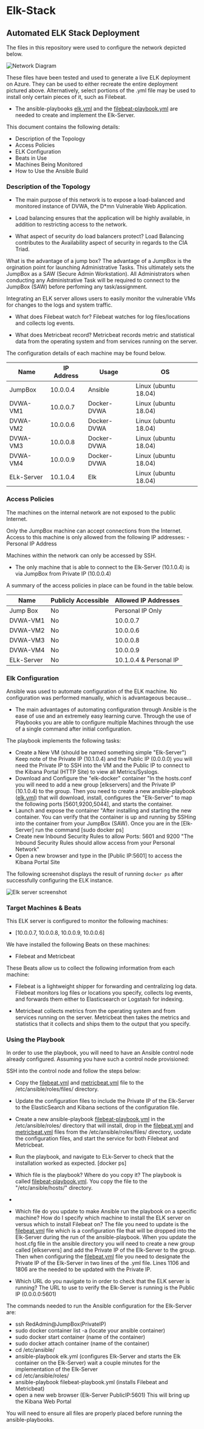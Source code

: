 # Elk-Stack
## Automated ELK Stack Deployment

The files in this repository were used to configure the network depicted below.

![Network Diagram](https://github.com/bu6r34p3r/Elk-Stack/blob/main/Images/Azure%20ELK%20diagram.png)

These files have been tested and used to generate a live ELK deployment on Azure. They can be used to either recreate the entire deployment pictured above. Alternatively, select portions of the .yml file may be used to install only certain pieces of it, such as Filebeat.

  - The ansible-playbooks [elk.yml](https://github.com/bu6r34p3r/Elk-Stack/blob/main/_13-Elk-Stack-Project_Activities_Stu_Day_1_Resources_install-elk.yml) and the [filebeat-playbook.yml](https://richmond.bootcampcontent.com/Richmond-Boot-Camp/ur-rich-cyber-pt-10-2020-u-c/blob/master/%2013-Elk-Stack-Project/Activities/Stu_Day_2/Resources/filebeat-playbook.yml) are needed to create and implement the Elk-Server.

This document contains the following details:
- Description of the Topology
- Access Policies
- ELK Configuration
- Beats in Use
- Machines Being Monitored
- How to Use the Ansible Build


### Description of the Topology

- The main purpose of this network is to expose a load-balanced and monitored instance of DVWA, the D*mn Vulnerable Web Application.

- Load balancing ensures that the application will be highly available, in addition to restricting access to the network.

- What aspect of security do load balancers protect?
Load Balancing contributes to the Availability aspect of security in regards to the CIA Triad. 

What is the advantage of a jump box?
The advantage of a JumpBox is the orgination point for launching Administrative Tasks. This ultimately sets the JumpBox as a SAW (Secure Admin Workstation). All Administrators when conducting any Administrative Task will be required to connect to the JumpBox (SAW) before perfoming any task/assignment.

Integrating an ELK server allows users to easily monitor the vulnerable VMs for changes to the logs and system traffic.

- What does Filebeat watch for?
Filebeat watches for log files/locations and collects log events.

- What does Metricbeat record?
Metricbeat records metric and statistical data from the operating system and from services running on the server.

The configuration details of each machine may be found below.

| Name       | IP Address | Usage        | OS                    |
|---         |---         |---           |---                    |
| JumpBox    | 10.0.0.4   | Ansible      | Linux (ubuntu 18.04)  |
| DVWA-VM1   | 10.0.0.7   | Docker-DVWA  | Linux (ubuntu 18.04)  |
| DVWA-VM2   | 10.0.0.6   | Docker-DVWA  | Linux (ubuntu 18.04)  |
| DVWA-VM3   | 10.0.0.8   | Docker-DVWA  | Linux (ubuntu 18.04)  |
| DVWA-VM4   | 10.0.0.9   | Docker-DVWA  | Linux (ubuntu 18.04)  |
| ELk-Server | 10.1.0.4   | Elk          | Linux (ubuntu 18.04)  |



### Access Policies

The machines on the internal network are not exposed to the public Internet. 

Only the JumpBox machine can accept connections from the Internet. Access to this machine is only allowed from the following IP addresses:
-Personal IP Address

Machines within the network can only be accessed by SSH.
- The only machine that is able to connect to the Elk-Server (10.1.0.4) is via JumpBox from Private IP (10.0.0.4)

A summary of the access policies in place can be found in the table below.

| Name       | Publicly Accessible | Allowed IP Addresses   |
|----------  |---------------------|----------------------  |
| Jump Box   | No                  | Personal IP Only       |
| DVWA-VM1   | No                  | 10.0.0.7               |
| DVWA-VM2   | No                  | 10.0.0.6               |
| DVWA-VM3   | No                  | 10.0.0.8               |
| DVWA-VM4   | No                  | 10.0.0.9               |
| ELk-Server | No                  | 10.1.0.4 & Personal IP |

### Elk Configuration

Ansible was used to automate configuration of the ELK machine. No configuration was performed manually, which is advantageous because...
- The main advantages of automating configuration through Ansible is the ease of use and an extremely easy learning curve. Through the use of Playbooks you are able to configure multiple Machines through the use of a single command after initial configuration.

The playbook implements the following tasks:
- Create a New VM (should be named something simple "Elk-Server") Keep note of the Private IP (10.1.0.4) and the Public IP (0.0.0.0) you will need the Private IP to SSH into the VM and the Public IP to connect to the Kibana Portal (HTTP Site) to view all Metrics/Syslogs.
- Download and Configure the "elk-docker" container "In the hosts.conf you will need to add a new group [elkservers] and the Private IP (10.1.0.4) to the group. Then you need to create a new ansible-playbook ([elk.yml](https://github.com/bu6r34p3r/Elk-Stack/blob/main/_13-Elk-Stack-Project_Activities_Stu_Day_1_Resources_install-elk.yml)) that will download, install, configures the "Elk-Server" to map the following ports [5601,9200,5044], and starts the container.
- Launch and expose the container "After installing and starting the new container. You can verify that the container is up and running by SSHing into the container from your JumpBox (SAW). Once you are in the [Elk-Server] run the command [sudo docker ps]
- Create new Inbound Security Rules to allow Ports: 5601 and 9200 "The Inbound Security Rules should allow access from your Personal Network"
- Open a new browser and type in the [Public IP:5601] to access the Kibana Portal Site

The following screenshot displays the result of running `docker ps` after successfully configuring the ELK instance.

![Elk server screenshot](https://github.com/bu6r34p3r/Elk-Stack/blob/main/Images/Elkserver.png)

### Target Machines & Beats
This ELK server is configured to monitor the following machines:
- [10.0.0.7, 10.0.0.8, 10.0.0.9, 10.0.0.6]

We have installed the following Beats on these machines:
- Filebeat and Metricbeat

These Beats allow us to collect the following information from each machine:
- Filebeat is a lightweight shipper for forwarding and centralizing log data. Filebeat monitors log files or locations you specify, collects log events, and forwards them either to Elasticsearch or Logstash for indexing.

- Metricbeat collects metrics from the operating system and from services running on the server. Metricbeat then takes the metrics and statistics that it collects and ships them to the output that you specify.

### Using the Playbook
In order to use the playbook, you will need to have an Ansible control node already configured. Assuming you have such a control node provisioned: 

SSH into the control node and follow the steps below:
- Copy the [filebeat.yml](https://richmond.bootcampcontent.com/Richmond-Boot-Camp/ur-rich-cyber-pt-10-2020-u-c/blob/master/%2013-Elk-Stack-Project/Activities/Stu_Day_2/Resources/filebeat-config.yml) and [metricbeat.yml](https://richmond.bootcampcontent.com/Richmond-Boot-Camp/ur-rich-cyber-pt-10-2020-u-c/blob/master/%2013-Elk-Stack-Project/Activities/Stu_Day_2/Resources/metricbeat-config.yml) file to the /etc/ansible/roles/files/ directory.
- Update the configuration files to include the Private IP of the Elk-Server to the ElasticSearch and Kibana sections of the configuration file.
- Create a new ansible-playbook [filebeat-playbook.yml](https://richmond.bootcampcontent.com/Richmond-Boot-Camp/ur-rich-cyber-pt-10-2020-u-c/blob/master/%2013-Elk-Stack-Project/Activities/Stu_Day_2/Resources/filebeat-playbook.yml) in the /etc/ansible/roles/ directory that will install, drop in the [filebeat.yml](https://richmond.bootcampcontent.com/Richmond-Boot-Camp/ur-rich-cyber-pt-10-2020-u-c/blob/master/%2013-Elk-Stack-Project/Activities/Stu_Day_2/Resources/filebeat-config.yml) and [metricbeat.yml](https://richmond.bootcampcontent.com/Richmond-Boot-Camp/ur-rich-cyber-pt-10-2020-u-c/blob/master/%2013-Elk-Stack-Project/Activities/Stu_Day_2/Resources/metricbeat-config.yml) files from the /etc/ansible/roles/files/ directory, uodate the configuration files, and start the service for both Filebeat and Metricbeat.
- Run the playbook, and navigate to ELk-Server to check that the installation worked as expected. [docker ps]

- Which file is the playbook? Where do you copy it? The playbook is called [filebeat-playbook.yml](https://richmond.bootcampcontent.com/Richmond-Boot-Camp/ur-rich-cyber-pt-10-2020-u-c/blob/master/%2013-Elk-Stack-Project/Activities/Stu_Day_2/Resources/filebeat-playbook.yml). You copy the file to the "/etc/ansible/hosts/" directory.
- 
- Which file do you update to make Ansible run the playbook on a specific machine? How do I specify which machine to install the ELK server on versus which to install Filebeat on? The file you need to update is the [filebeat.yml](https://richmond.bootcampcontent.com/Richmond-Boot-Camp/ur-rich-cyber-pt-10-2020-u-c/blob/master/%2013-Elk-Stack-Project/Activities/Stu_Day_2/Resources/filebeat-config.yml) file which is a configuration file that will be dropped into the Elk-Server during the run of the ansible-playbook. When you update the host.cfg file in the ansible directory you will need to create a new group called [elkservers] and add the Private IP of the Elk-Server to the group. Then when configuring the [filebeat.yml](https://richmond.bootcampcontent.com/Richmond-Boot-Camp/ur-rich-cyber-pt-10-2020-u-c/blob/master/%2013-Elk-Stack-Project/Activities/Stu_Day_2/Resources/filebeat-config.yml) file you need to designate the Private IP of the Elk-Server in two lines of the .yml file. Lines 1106 and 1806 are the needed to be updated with the Private IP.

- Which URL do you navigate to in order to check that the ELK server is running? The URL to use to verify the Elk-Server is running is the Public IP (0.0.0.0:5601)

The commands needed to run the Ansible configuration for the Elk-Server are:
- ssh RedAdmin@JumpBox(PrivateIP)
- sudo docker container list -a (locate your ansible container)
- sudo docker start container (name of the container)
- sudo docker attach container (name of the container)
- cd /etc/ansible/
- ansible-playbook elk.yml (configures Elk-Server and starts the Elk container on the Elk-Server) wait a couple minutes for the implementation of the Elk-Server
- cd /etc/ansible/roles/
- ansible-playbook filebeat-playbook.yml (installs Filebeat and Metricbeat)
- open a new web browser (Elk-Server PublicIP:5601) This will bring up the Kibana Web Portal

You will need to ensure all files are properly placed before running the ansible-playbooks.

